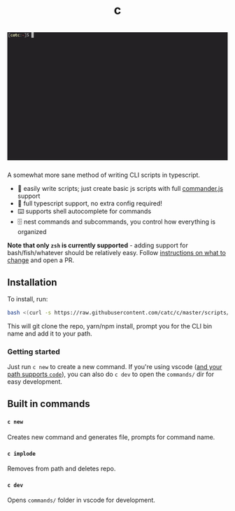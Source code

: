
<h1 align="center">
	c
	<br/>
	<br/>
	<img src="./src/misc/ss.gif" />
</h1>

A somewhat more sane method of writing CLI scripts in typescript.

- :metal: easily write scripts; just create basic js scripts with full [commander.js](https://github.com/tj/commander.js) support
- :passport_control: full typescript support, no extra config required!
- :keyboard: supports shell autocomplete for commands
- :file_cabinet: nest commands and subcommands, you control how everything is organized

**Note that only `zsh` is currently supported** - adding support for bash/fish/whatever should be relatively easy. Follow [instructions on what to change](./src/misc/supporting-other-shells.md) and open a PR.


## Installation
To install, run:
```sh
bash <(curl -s https://raw.githubusercontent.com/catc/c/master/scripts/init.sh ) install
```

This will git clone the repo, yarn/npm install, prompt you for the CLI bin name and add it to your path.

### Getting started

Just run `c new` to create a new command. If you're using vscode ([and your path supports `code`](https://code.visualstudio.com/docs/setup/mac#_launching-from-the-command-line)), you can also do `c dev` to open the `commands/` dir for easy development.


## Built in commands

#### `c new`
Creates new command and generates file, prompts for command name.

#### `c implode`
Removes from path and deletes repo.

#### `c dev`
Opens `commands/` folder in vscode for development.


